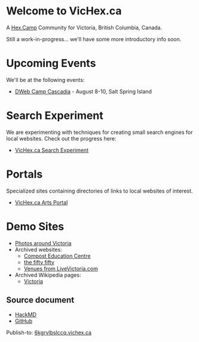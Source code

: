 # Welcome to VicHex.ca

A [Hex.Camp](https://hex.camp/) Community for Victoria, British Columbia, Canada.

Still a work-in-progress... we'll have some more introductory info soon.

# Upcoming Events

We'll be at the following events:

* [DWeb Camp Cascadia](https://dwebyvr.org/camp/) - August 8-10, Salt Spring Island

# Search Experiment

We are experimenting with techniques for creating small search engines for local websites. Check out the progress here:

* [VicHex.ca Search Experiment](https://6kgruqaeaaaa.vichex.ca/)

# Portals

Specialized sites containing directories of links to local websites of interest.

* [VicHex.ca Arts Portal](https://6kgrvqaaaaaq.vichex.ca/)

# Demo Sites

  * [Photos around Victoria](https://2kgrv5ga2i.vichex.ca/)
  * Archived websites:
    * [Compost Education Centre](https://6kgrvlcuqdaq.vichex.ca/) 
    * [the fifty fifty](https://6kgrvlbmy3wq.vichex.ca/)
    * [Venues from LiveVictoria.com](https://6kgrvlfnfeya.vichex.ca/)
  * Archived Wikipedia pages:
    * [Victoria](https://6kgrwaaaaaaa.vichex.ca/) 

## Source document

* [HackMD](https://hackmd.io/6FkLrVrdRXqrJAC8vfmhOw)
* [GitHub](https://github.com/hexcamp/hackmd-notes/blob/main/vichex-welcome/index.md)

Publish-to: [6kgrvlbslccq.vichex.ca](https://6kgrvlbslccq.vichex.ca6kg6rsaaaaaa.vanhex.ca/)


